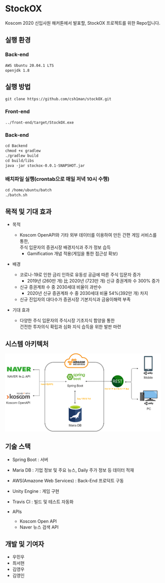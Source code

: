# StockOX

Koscom 2020 신입사원 해커톤에서 발표할, StockOX 프로젝트를 위한 Repo입니다.

## 실행 환경
### Back-end
```
AWS Ubuntu 20.04.1 LTS
openjdk 1.8
```

## 실행 방법
```
git clone https://github.com/csh1man/stockOX.git
```
### Front-end 
```
../front-end/target/StockOX.exe 
```

### Back-end
```
cd Backend
chmod +x gradlew
./gradlew build
cd build/libs
java -jar stockox-0.0.1-SNAPSHOT.jar
```

### 배치파일 실행(crontab으로 매일 저녁 10시 수행)
```
cd /home/ubuntu/batch
./batch.sh
```

## 목적 및 기대 효과
* 목적
  * Koscom OpenAPI와 기타 외부 데이터를 이용하여 만든 간편 게임 서비스를 통한,  
  주식 입문자의 증권시장 배경지식과 주가 정보 습득
    * Gamification 개념 적용(게임을 통한 접근성 확보)


* 배경
  * 코로나-19로 인한 금리 인하로 유동성 공급에 따른 주식 입문자 증가
    * 2019년 (260만 개) 比 2020년 (723만 개) 신규 증권계좌 수 300% 증가
  * 신규 증권계좌 수 중 2030세대 비율이 과반수
    * 2020년 신규 증권계좌 수 중 2030세대 비율 54%(392만 개) 차지
  * 신규 진입자의 대다수가 증권시장 기본지식과 금융이해력 부족


* 기대 효과
  * 다양한 주식 입문자의 주식시장 기초지식 함양을 통한  
  건전한 투자의식 확립과 심화 지식 습득을 위한 발판 마련


## 시스템 아키텍처

![Alt text](./stockOX_Architecture.png)


## 기술 스택

* Spring Boot : 서버
* Maria DB : 기업 정보 및 주요 뉴스, Daily 주가 정보 등 데이터 적재
* AWS(Amazone Web Services) : Back-End 프로덕트 구동
* Unity Engine : 게임 구현
* Travis CI : 빌드 및 테스트 자동화


* APIs
  * Koscom Open API
  * Naver 뉴스 검색 API


## 개발 및 기여자

* 우민우
* 최서현
* 김영우
* 김영인

